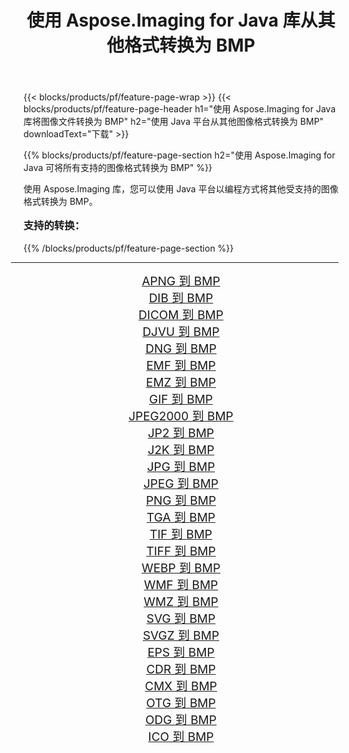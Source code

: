 ﻿---
title: 使用 Aspose.Imaging for Java 库从其他格式转换为 BMP 
weight: 3920
url: /zh-hans/java/conversion/to/bmp/ 
lang: zh-hans
langdirlevel: 2
locales: zh-hans,ja,it,ru,de,es,fr,nl,id,lt,pl,pt,vi,tr,ko,zh-hant,ar,hi,th,sv,cs,uk,he
description: 使用 Aspose.Imaging，您可以使用 Java 从其他格式转换为 BMP
---

{{< blocks/products/pf/feature-page-wrap >}}
{{< blocks/products/pf/feature-page-header h1="使用 Aspose.Imaging for Java 库将图像文件转换为 BMP" h2="使用 Java 平台从其他图像格式转换为 BMP" downloadText="下载" >}}


{{% blocks/products/pf/feature-page-section  h2="使用 Aspose.Imaging for Java 可将所有支持的图像格式转换为 BMP" %}}
<p align=justify>使用 Aspose.Imaging 库，您可以使用 Java 平台以编程方式将其他受支持的图像格式转换为 BMP。</p>
<h3 style="margin-top:16px;">
支持的转换：
</h3>
{{% /blocks/products/pf/feature-page-section %}}
<div class="container-fluid productfamilypage bg-gray">
    <div class="convertypes bg-gray agp-content section">
        <div class="container">
		<hr style="margin-left:-20px;"/>
		<div class="row other-converters" style="gap: 10px;font-size: 19px;text-align:center;">
		    <div class='col-md-3 other-converter remove-lp remove-rp'><a href="/imaging/zh-hans/java/conversion/apng-to-bmp/" style="padding:15px;">APNG 到 BMP</a></div>
<div class='col-md-3 other-converter remove-lp remove-rp'><a href="/imaging/zh-hans/java/conversion/dib-to-bmp/" style="padding:15px;">DIB 到 BMP</a></div>
<div class='col-md-3 other-converter remove-lp remove-rp'><a href="/imaging/zh-hans/java/conversion/dicom-to-bmp/" style="padding:15px;">DICOM 到 BMP</a></div>
<div class='col-md-3 other-converter remove-lp remove-rp'><a href="/imaging/zh-hans/java/conversion/djvu-to-bmp/" style="padding:15px;">DJVU 到 BMP</a></div>
<div class='col-md-3 other-converter remove-lp remove-rp'><a href="/imaging/zh-hans/java/conversion/dng-to-bmp/" style="padding:15px;">DNG 到 BMP</a></div>
<div class='col-md-3 other-converter remove-lp remove-rp'><a href="/imaging/zh-hans/java/conversion/emf-to-bmp/" style="padding:15px;">EMF 到 BMP</a></div>
<div class='col-md-3 other-converter remove-lp remove-rp'><a href="/imaging/zh-hans/java/conversion/emz-to-bmp/" style="padding:15px;">EMZ 到 BMP</a></div>
<div class='col-md-3 other-converter remove-lp remove-rp'><a href="/imaging/zh-hans/java/conversion/gif-to-bmp/" style="padding:15px;">GIF 到 BMP</a></div>
<div class='col-md-3 other-converter remove-lp remove-rp'><a href="/imaging/zh-hans/java/conversion/jpeg2000-to-bmp/" style="padding:15px;">JPEG2000 到 BMP</a></div>
<div class='col-md-3 other-converter remove-lp remove-rp'><a href="/imaging/zh-hans/java/conversion/jp2-to-bmp/" style="padding:15px;">JP2 到 BMP</a></div>
<div class='col-md-3 other-converter remove-lp remove-rp'><a href="/imaging/zh-hans/java/conversion/j2k-to-bmp/" style="padding:15px;">J2K 到 BMP</a></div>
<div class='col-md-3 other-converter remove-lp remove-rp'><a href="/imaging/zh-hans/java/conversion/jpg-to-bmp/" style="padding:15px;">JPG 到 BMP</a></div>
<div class='col-md-3 other-converter remove-lp remove-rp'><a href="/imaging/zh-hans/java/conversion/jpeg-to-bmp/" style="padding:15px;">JPEG 到 BMP</a></div>
<div class='col-md-3 other-converter remove-lp remove-rp'><a href="/imaging/zh-hans/java/conversion/png-to-bmp/" style="padding:15px;">PNG 到 BMP</a></div>
<div class='col-md-3 other-converter remove-lp remove-rp'><a href="/imaging/zh-hans/java/conversion/tga-to-bmp/" style="padding:15px;">TGA 到 BMP</a></div>
<div class='col-md-3 other-converter remove-lp remove-rp'><a href="/imaging/zh-hans/java/conversion/tif-to-bmp/" style="padding:15px;">TIF 到 BMP</a></div>
<div class='col-md-3 other-converter remove-lp remove-rp'><a href="/imaging/zh-hans/java/conversion/tiff-to-bmp/" style="padding:15px;">TIFF 到 BMP</a></div>
<div class='col-md-3 other-converter remove-lp remove-rp'><a href="/imaging/zh-hans/java/conversion/webp-to-bmp/" style="padding:15px;">WEBP 到 BMP</a></div>
<div class='col-md-3 other-converter remove-lp remove-rp'><a href="/imaging/zh-hans/java/conversion/wmf-to-bmp/" style="padding:15px;">WMF 到 BMP</a></div>
<div class='col-md-3 other-converter remove-lp remove-rp'><a href="/imaging/zh-hans/java/conversion/wmz-to-bmp/" style="padding:15px;">WMZ 到 BMP</a></div>
<div class='col-md-3 other-converter remove-lp remove-rp'><a href="/imaging/zh-hans/java/conversion/svg-to-bmp/" style="padding:15px;">SVG 到 BMP</a></div>
<div class='col-md-3 other-converter remove-lp remove-rp'><a href="/imaging/zh-hans/java/conversion/svgz-to-bmp/" style="padding:15px;">SVGZ 到 BMP</a></div>
<div class='col-md-3 other-converter remove-lp remove-rp'><a href="/imaging/zh-hans/java/conversion/eps-to-bmp/" style="padding:15px;">EPS 到 BMP</a></div>
<div class='col-md-3 other-converter remove-lp remove-rp'><a href="/imaging/zh-hans/java/conversion/cdr-to-bmp/" style="padding:15px;">CDR 到 BMP</a></div>
<div class='col-md-3 other-converter remove-lp remove-rp'><a href="/imaging/zh-hans/java/conversion/cmx-to-bmp/" style="padding:15px;">CMX 到 BMP</a></div>
<div class='col-md-3 other-converter remove-lp remove-rp'><a href="/imaging/zh-hans/java/conversion/otg-to-bmp/" style="padding:15px;">OTG 到 BMP</a></div>
<div class='col-md-3 other-converter remove-lp remove-rp'><a href="/imaging/zh-hans/java/conversion/odg-to-bmp/" style="padding:15px;">ODG 到 BMP</a></div>
<div class='col-md-3 other-converter remove-lp remove-rp'><a href="/imaging/zh-hans/java/conversion/ico-to-bmp/" style="padding:15px;">ICO 到 BMP</a></div>
                </div>
        </div>
    </div>
</div>
<br/>

